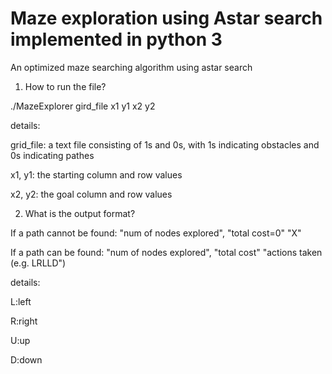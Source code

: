 # Maze exploration using Astar search implemented in python 3
An optimized maze searching algorithm using astar search

1. How to run the file?

./MazeExplorer gird_file x1 y1 x2 y2

details:

grid_file: a text file consisting of 1s and 0s, with 1s indicating obstacles and 0s indicating pathes

x1, y1: the starting column and row values

x2, y2: the goal column and row values


2. What is the output format?

If a path cannot be found:
"num of nodes explored", "total cost=0"
"X"

If a path can be found:
"num of nodes explored", "total cost"
"actions taken (e.g. LRLLD")

details:

L:left

R:right

U:up

D:down
